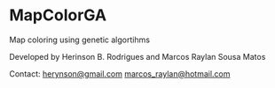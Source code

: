 MapColorGA
==========

Map coloring using genetic algortihms

Developed by Herinson B. Rodrigues and Marcos Raylan Sousa Matos

Contact:
herynson@gmail.com
marcos_raylan@hotmail.com
